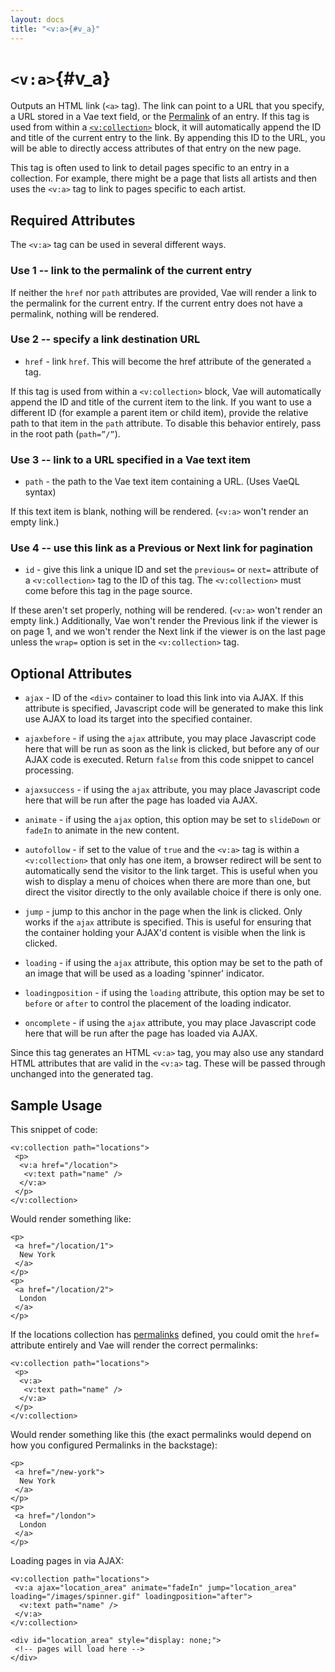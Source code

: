 ```yaml
---
layout: docs
title: "<v:a>{#v_a}"
---
```


# `<v:a>`{#v_a}

Outputs an HTML link (`<a>` tag). The link can point to a URL that you
specify, a URL stored in a Vae text field, or the
[Permalink](#permalinks) of an entry. If this tag is used from within a
[`<v:collection>`](#v_collection) block, it will automatically append
the ID and title of the current entry to the link. By appending this ID
to the URL, you will be able to directly access attributes of that entry
on the new page.

This tag is often used to link to detail pages specific to an entry in a
collection. For example, there might be a page that lists all artists
and then uses the `<v:a>` tag to link to pages specific to each artist.

## Required Attributes

The `<v:a>` tag can be used in several different ways.

### Use 1 -- link to the permalink of the current entry

If neither the `href` nor `path` attributes are provided, Vae will
render a link to the permalink for the current entry. If the current
entry does not have a permalink, nothing will be rendered.

### Use 2 -- specify a link destination URL

-   `href` - link `href`. This will become the href attribute of the
    generated `a` tag.

If this tag is used from within a `<v:collection>` block, Vae will
automatically append the ID and title of the current item to the link.
If you want to use a different ID (for example a parent item or child
item), provide the relative path to that item in the `path` attribute.
To disable this behavior entirely, pass in the root path (`path=”/”`).

### Use 3 -- link to a URL specified in a Vae text item

-   `path` - the path to the Vae text item containing a URL. (Uses
    VaeQL syntax)

If this text item is blank, nothing will be rendered. (`<v:a>` won't
render an empty link.)

### Use 4 -- use this link as a Previous or Next link for pagination

-   `id` - give this link a unique ID and set the `previous=` or `next=`
    attribute of a `<v:collection>` tag to the ID of this tag. The
    `<v:collection>` must come before this tag in the page source.

If these aren't set properly, nothing will be rendered. (`<v:a>` won't
render an empty link.) Additionally, Vae won't render the Previous link
if the viewer is on page 1, and we won't render the Next link if the
viewer is on the last page unless the `wrap=` option is set in the
`<v:collection>` tag.

## Optional Attributes

-   `ajax` - ID of the `<div>` container to load this link into
    via AJAX. If this attribute is specified, Javascript code will be
    generated to make this link use AJAX to load its target into the
    specified container.

-   `ajaxbefore` - if using the `ajax` attribute, you may place
    Javascript code here that will be run as soon as the link is
    clicked, but before any of our AJAX code is executed. Return `false`
    from this code snippet to cancel processing.

-   `ajaxsuccess` - if using the `ajax` attribute, you may place
    Javascript code here that will be run after the page has loaded
    via AJAX.

-   `animate` - if using the `ajax` option, this option may be set to
    `slideDown` or `fadeIn` to animate in the new content.

-   `autofollow` - if set to the value of `true` and the `<v:a>` tag is
    within a `<v:collection>` that only has one item, a browser redirect
    will be sent to automatically send the visitor to the link target.
    This is useful when you wish to display a menu of choices when there
    are more than one, but direct the visitor directly to the only
    available choice if there is only one.

-   `jump` - jump to this anchor in the page when the link is clicked.
    Only works if the `ajax` attribute is specified. This is useful for
    ensuring that the container holding your AJAX'd content is visible
    when the link is clicked.

-   `loading` - if using the `ajax` attribute, this option may be set to
    the path of an image that will be used as a loading
    'spinner' indicator.

-   `loadingposition` - if using the `loading` attribute, this option
    may be set to `before` or `after` to control the placement of the
    loading indicator.

-   `oncomplete` - if using the `ajax` attribute, you may place
    Javascript code here that will be run after the page has loaded
    via AJAX.

Since this tag generates an HTML `<v:a>` tag, you may also use any
standard HTML attributes that are valid in the `<v:a>` tag. These will
be passed through unchanged into the generated tag.

## Sample Usage

This snippet of code:

    <v:collection path="locations">
     <p>
      <v:a href="/location">
       <v:text path="name" />
      </v:a>
     </p>
    </v:collection>

Would render something like:

    <p>
     <a href="/location/1">
      New York
     </a>
    </p>
    <p>
     <a href="/location/2">
      London
     </a>
    </p>

If the locations collection has [permalinks](#permalinks) defined, you
could omit the `href=` attribute entirely and Vae will render the
correct permalinks:

    <v:collection path="locations">
     <p>
      <v:a>
       <v:text path="name" />
      </v:a>
     </p>
    </v:collection>

Would render something like this (the exact permalinks would depend on
how you configured Permalinks in the backstage):

    <p>
     <a href="/new-york">
      New York
     </a>
    </p>
    <p>
     <a href="/london">
      London
     </a>
    </p>

Loading pages in via AJAX:

    <v:collection path="locations">
     <v:a ajax="location_area" animate="fadeIn" jump="location_area" loading="/images/spinner.gif" loadingposition="after">
      <v:text path="name" />
     </v:a>
    </v:collection>

    <div id="location_area" style="display: none;">
     <!-- pages will load here -->
    </div>
